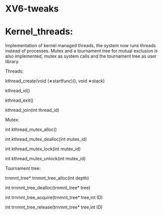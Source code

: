 # XV6-tweaks

# Kernel_threads:
Implementation of kernel managed threads, the system now runs threads instead of processes.
Mutex and a tournament tree for mutual exclusion is also implemented, mutex as system calls and the tournament tree as user library.

Threads:

kthread_create(void (∗startfunc)(), void ∗stack)

kthread_id()

kthread_exit()

kthread_join(int thread_id)

Mutex:

int kthread_mutex_alloc()

int kthread_mutex_dealloc(int mutex_id)

int kthread_mutex_lock(int mutex_id)

int kthread_mutex_unlock(int mutex_id)

Tournament tree:

trnmnt_tree* trnmnt_tree_alloc(int depth)

int trnmnt_tree_dealloc(trnmnt_tree* tree)

int trnmnt_tree_acquire(trnmnt_tree* tree,int ID)

int trnmnt_tree_release(trnmnt_tree* tree,int ID)
